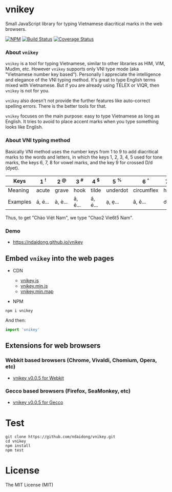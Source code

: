 # vnikey

Small JavaScript library for typing Vietnamese diacritical marks in the web browsers.

[![NPM](https://badge.fury.io/js/vnikey.svg)](https://badge.fury.io/js/vnikey)
[![Build Status](https://travis-ci.org/ndaidong/vnikey.svg?branch=master)](https://travis-ci.org/ndaidong/vnikey)
[![Coverage Status](https://coveralls.io/repos/github/ndaidong/vnikey/badge.svg?branch=master)](https://coveralls.io/github/ndaidong/vnikey?branch=master)

### About `vnikey`

`vnikey` is a tool for typing Vietnamese, similar to other libraries as HIM, VIM, Mudim, etc. However `vnikey` supports only VNI type mode (aka "Vietnamese number key based"). Personally I appreciate the intelligence and elegance of the VNI typing method. It's great to type English terms mixed with Vietnamese. But if you are already using TELEX or VIQR,  then `vnikey` is not for you.

`vnikey` also doesn't not provide the further features like auto-correct spelling errors. There is the better tools for that.

`vnikey` focuses on the main purpose: easy to type Vietnamese as long as English. It tries to avoid to place accent marks when you type something looks like English.

### About VNI typing method

Basically VNI method uses the number keys from 1 to 9 to add diacritical marks to the words and letters, in which the keys 1, 2, 3, 4, 5 used for tone marks, the keys 6, 7, 8 for vowel marks, and the key 9 for crossed D/d (dyet).

| Keys | 1 <sup>!</sup> | 2 <sup>@</sup> | 3 <sup>#</sup> | 4 <sup>$</sup> | 5  <sup>%</sup> | 6 <sup>^</sup> | 7 <sup>&</sup> | 8 <sup>*</sup> | 9 <sup>(</sup> |
|--|--|--|--|--|--|--|--|--|--|
| Meaning | acute | grave | hook | tilde | underdot | circumflex | horn | breve | dyet
| Examples | á, é... | à, è... | ả, ẻ... | á, é... | ạ, ẹ... | â, ê... | ơ, ư | ă | đ, Đ |


Thus, to get "Chào Việt Nam", we type "Chao2 Vie6t5 Nam".

### Demo

- https://ndaidong.github.io/vnikey


##  Embed `vnikey` into the web pages

- CDN

  - [vnikey.js](https://cdn.jsdelivr.net/npm/vnikey@latest/dist/vnikey.js)
  - [vnikey.min.js](https://cdn.jsdelivr.net/npm/vnikey@latest/dist/vnikey.min.js)
  - [vnikey.min.map](https://cdn.jsdelivr.net/npm/vnikey@latest/dist/vnikey.min.map)


- NPM

```
npm i vnikey
```

And then:

```js
import 'vnikey'
```

## Extensions for web browsers

### Webkit based browsers (Chrome, Vivaldi, Chomium, Opera, etc)

- [vnikey v0.0.5 for Webkit](https://github.com/ndaidong/vnikey/releases/download/v0.0.5/vnikey_v0.0.5_webkit.zip)

### Gecco based browsers (Firefox, SeaMonkey, etc)

- [vnikey v0.0.5 for Gecco](https://github.com/ndaidong/vnikey/releases/download/v0.0.5/vnikey_v0.0.5_gecco.zip)


# Test

```
git clone https://github.com/ndaidong/vnikey.git
cd vnikey
npm install
npm test
```

# License

The MIT License (MIT)
